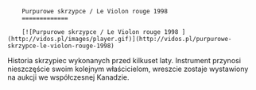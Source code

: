 
        Purpurowe skrzypce / Le Violon rouge 1998 
        =============
        
        [![Purpurowe skrzypce / Le Violon rouge 1998 ](http://vidos.pl/images/player.gif)](http://vidos.pl/purpurowe-skrzypce-le-violon-rouge-1998)
        
        
 Historia skrzypiec wykonanych przed kilkuset laty. Instrument przynosi nieszczęście swoim kolejnym właścicielom, wreszcie zostaje wystawiony na aukcji we współczesnej Kanadzie. 
    